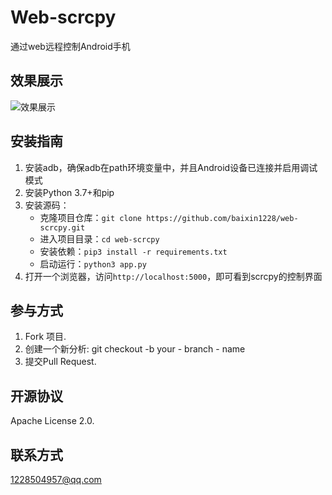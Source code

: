 # Web-scrcpy
通过web远程控制Android手机

## 效果展示
![效果展示](./animation.gif)

## 安装指南
1. 安装adb，确保adb在path环境变量中，并且Android设备已连接并启用调试模式
2. 安装Python 3.7+和pip
3. 安装源码：
   - 克隆项目仓库：`git clone https://github.com/baixin1228/web-scrcpy.git`
   - 进入项目目录：`cd web-scrcpy`
   - 安装依赖：`pip3 install -r requirements.txt`
   - 启动运行：`python3 app.py`
4. 打开一个浏览器，访问`http://localhost:5000`，即可看到scrcpy的控制界面

## 参与方式
1. Fork 项目.
2. 创建一个新分析: git checkout -b your - branch - name
3. 提交Pull Request.

## 开源协议
Apache License 2.0.

## 联系方式
1228504957@qq.com
